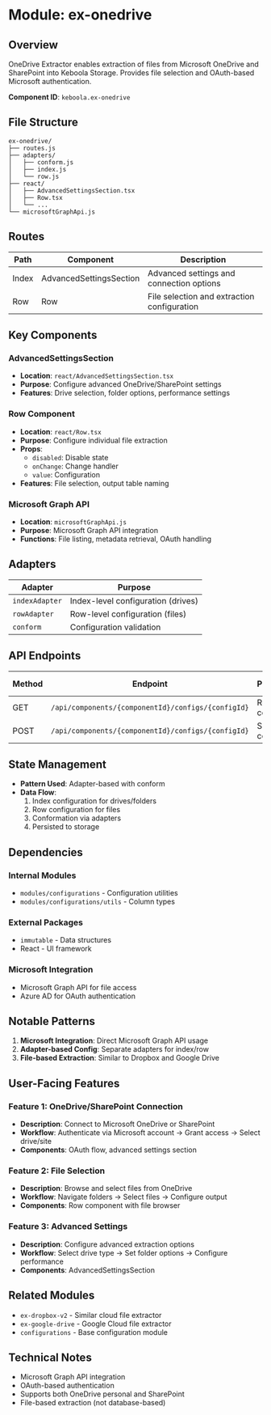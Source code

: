 # Module: ex-onedrive

## Overview

OneDrive Extractor enables extraction of files from Microsoft OneDrive and SharePoint into Keboola Storage. Provides file selection and OAuth-based Microsoft authentication.

**Component ID**: `keboola.ex-onedrive`

## File Structure

```
ex-onedrive/
├── routes.js
├── adapters/
│   ├── conform.js
│   ├── index.js
│   └── row.js
├── react/
│   ├── AdvancedSettingsSection.tsx
│   ├── Row.tsx
│   └── ...
└── microsoftGraphApi.js
```

## Routes

| Path | Component | Description |
|------|-----------|-------------|
| Index | AdvancedSettingsSection | Advanced settings and connection options |
| Row | Row | File selection and extraction configuration |

## Key Components

### AdvancedSettingsSection
- **Location**: `react/AdvancedSettingsSection.tsx`
- **Purpose**: Configure advanced OneDrive/SharePoint settings
- **Features**: Drive selection, folder options, performance settings

### Row Component
- **Location**: `react/Row.tsx`
- **Purpose**: Configure individual file extraction
- **Props**: 
  - `disabled`: Disable state
  - `onChange`: Change handler
  - `value`: Configuration
- **Features**: File selection, output table naming

### Microsoft Graph API
- **Location**: `microsoftGraphApi.js`
- **Purpose**: Microsoft Graph API integration
- **Functions**: File listing, metadata retrieval, OAuth handling

## Adapters

| Adapter | Purpose |
|---------|---------|
| `indexAdapter` | Index-level configuration (drives) |
| `rowAdapter` | Row-level configuration (files) |
| `conform` | Configuration validation |

## API Endpoints

| Method | Endpoint | Purpose | Response Type |
|--------|----------|---------|---------------|
| GET | `/api/components/{componentId}/configs/{configId}` | Retrieve config | Config |
| POST | `/api/components/{componentId}/configs/{configId}` | Save config | Config |

## State Management

- **Pattern Used**: Adapter-based with conform
- **Data Flow**: 
  1. Index configuration for drives/folders
  2. Row configuration for files
  3. Conformation via adapters
  4. Persisted to storage

## Dependencies

### Internal Modules
- `modules/configurations` - Configuration utilities
- `modules/configurations/utils` - Column types

### External Packages
- `immutable` - Data structures
- React - UI framework

### Microsoft Integration
- Microsoft Graph API for file access
- Azure AD for OAuth authentication

## Notable Patterns

1. **Microsoft Integration**: Direct Microsoft Graph API usage
2. **Adapter-based Config**: Separate adapters for index/row
3. **File-based Extraction**: Similar to Dropbox and Google Drive

## User-Facing Features

### Feature 1: OneDrive/SharePoint Connection
- **Description**: Connect to Microsoft OneDrive or SharePoint
- **Workflow**: Authenticate via Microsoft account → Grant access → Select drive/site
- **Components**: OAuth flow, advanced settings section

### Feature 2: File Selection
- **Description**: Browse and select files from OneDrive
- **Workflow**: Navigate folders → Select files → Configure output
- **Components**: Row component with file browser

### Feature 3: Advanced Settings
- **Description**: Configure advanced extraction options
- **Workflow**: Select drive type → Set folder options → Configure performance
- **Components**: AdvancedSettingsSection

## Related Modules

- `ex-dropbox-v2` - Similar cloud file extractor
- `ex-google-drive` - Google Cloud file extractor
- `configurations` - Base configuration module

## Technical Notes

- Microsoft Graph API integration
- OAuth-based authentication
- Supports both OneDrive personal and SharePoint
- File-based extraction (not database-based)
